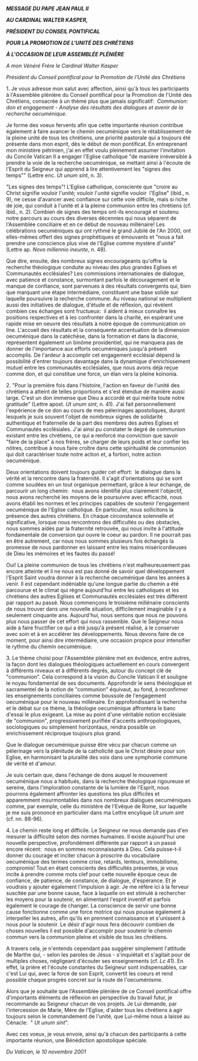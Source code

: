 ***MESSAGE DU PAPE JEAN PAUL II***

***AU CARDINAL WALTER KASPER,***

***PRÉSIDENT DU CONSEIL PONTIFICAL***

***POUR LA PROMOTION DE L'UNITÉ DES CHRÉTIENS***

***À L'OCCASION DE LEUR ASSEMBLÉE PLÉNIÈRE***

*A mon Vénéré Frère le Cardinal Walter Kasper*

*Président du Conseil pontifical pour la Promotion de l'Unité des Chrétiens*

1. Je vous adresse mon salut avec affection, ainsi qu'à tous les participants à l'Assemblée plénière du Conseil pontifical pour la Promotion de l'Unité des Chrétiens, consacrée à un thème plus que jamais significatif:  *Communion:  don et engagement - Analyse des résultats des dialogues et avenir de la recherche oecuménique*.

Je forme des voeux fervents afin que cette importante réunion contribue également à faire avancer le chemin oecuménique vers le rétablissement de la pleine unité de tous les chrétiens, une priorité pastorale qui a toujours été présente dans mon esprit, dès le début de mon pontificat. En entreprenant mon ministère pétrinien, j'ai en effet voulu pleinement assumer l'invitation du Concile Vatican II a engager l'Eglise catholique "de manière irréversible à prendre la voie de la recherche oecuménique, se mettant ainsi à l'écoute de l'Esprit du Seigneur qui apprend à lire attentivement les "signes des temps"" (Lettre enc. *Ut unum sint*, n. 3).

"Les signes des temps"! L'Eglise catholique, consciente que "croire au Christ signifie vouloir l'unité; vouloir l'unité signifie vouloir  l'Eglise" (ibid., n. 9), ne cesse d'avancer avec confiance sur cette voie difficile, mais si riche de joie, qui conduit à l'unité et à la pleine communion entre les chrétiens (cf. ibid., n. 2). Combien de signes des temps ont-ils encouragé et soutenu notre parcours au cours des diverses décennies qui nous séparent de l'Assemblée conciliaire et en ce début de nouveau millénaire! Les célébrations oecuméniques qui ont rythmé le grand Jubilé de l'An 2000, ont elles-mêmes offert des signes prophétiques et émouvants et "nous a fait prendre une conscience plus vive de l'Eglise comme mystère d'unité" (Lettre ap. *Novo millennio ineunte*, n. 48).

Que dire, ensuite, des nombreux signes encourageants qu'offre la recherche théologique conduite au niveau des plus grandes Eglises et Communautés ecclésiales? Les commissions internationales de dialogue, avec patience et constance, surmontant parfois le découragement et le manque de confiance, sont parvenues à des résultats convergents qui, bien que marquant une étape intermédiaire, constituent une base solide sur laquelle poursuivre la recherche commune. Au niveau national se multiplient aussi des initiatives de dialogue, d'étude et de réflexion, qui révèlent combien ces échanges sont fructueux:  il aident à mieux connaître les positions respectives et à les confronter dans la charité, en espérant une rapide mise en oeuvre des résultats à notre époque de communication on line. L'accueil des résultats et la conséquente accentuation de la dimension oecuménique dans la catéchèse, dans la formation et dans la diaconie, représentent également un binôme providentiel, qui ne manquera pas de donner de l'importance aux efforts oecuméniques jusqu'à présent accomplis. De l'ardeur à accomplir cet engagement ecclésial dépend la possibilité d'entrer toujours davantage dans la dynamique d'enrichissement mutuel entre les communautés ecclésiales, que nous avons déjà reçue comme don, et qui constitue une force, un élan vers la pleine koinonia.

2. "Pour la première fois dans l'histoire, l'action en faveur de l'unité des chrétiens a atteint de telles proportions et s'est étendue de manière aussi large. C'est un don immense que Dieu a accordé et qui mérite toute notre gratitude" (Lettre apost. *Ut unum sint*, n. 41). J'ai fait personnellement l'expérience de ce don au cours de mes pèlerinages apostoliques, durant lesquels je suis souvent l'objet de nombreux signes de solidarité authentique et fraternelle de la part des membres des autres Eglises et Communautés ecclésiales. J'ai ainsi pu constater le degré de communion existant entre les chrétiens, ce qui a renforcé ma conviction que savoir "faire de la place" à nos frères, se charger de leurs poids et leur confier les nôtres, contribue à nous faire croître dans cette spiritualité de communion qui doit caractériser toute notre action et, a fortiori, notre action oecuménique.

Deux orientations doivent toujours guider cet effort:  le dialogue dans la vérité et la rencontre dans la fraternité. Il s'agit d'orientations qui se sont comme soudées en un tout organique permettant, grâce à leur échange, de parcourir un long chemin:  nous avons identifié plus clairement l'objectif, nous avons recherché les moyens de le poursuivre avec efficacité, nous avons établi les normes et les principes capables de soutenir l'engagement oecuménique de l'Eglise catholique. En particulier, nous sollicitons la présence des autres chrétiens. En chaque circonstance solennelle et significative, lorsque nous rencontrons des difficultés ou des obstacles, nous sommes aidés par la fraternité retrouvée, qui nous invite à l'attitude fondamentale de conversion qui ouvre le coeur au pardon. Il ne pourrait pas en être autrement, car nous nous sommes plusieurs fois échangés la promesse de nous pardonner en laissant entre les mains miséricordieuses de Dieu les mémoires et les fautes du passé!

Oui! La pleine communion de tous les chrétiens n'est malheureusement pas encore atteinte et il ne nous est pas donné de savoir quel développement l'Esprit Saint voudra donner à la recherche oecuménique dans les années à venir. Il est cependant indéniable qu'une longue partie du chemin a été parcourue et le climat qui règne aujourd'hui entre les catholiques et les chrétiens des autres Eglises et Communautés ecclésiales est très différent par rapport au passé. Nous commençons le troisième millénaire conscients de nous trouver dans une nouvelle situation, difficilement imaginable il y a seulement cinquante ans. Aujourd'hui, nous sentons que nous ne pouvons plus nous passer de cet effort qui nous rassemble. Que le Seigneur nous aide à faire fructifier ce qui a été jusqu'à présent réalisé, à le conserver avec soin et à en accélérer les développements. Nous devons faire de ce moment, pour ainsi dire intermédiaire, une occasion propice pour intensifier le rythme du chemin oecuménique.

3. Le thème choisi pour l'Assemblée plénière met en évidence, entre autres, la façon dont les dialogues théologiques actuellement en cours convergent à différents niveaux et à différents degrés, autour du concept clé de "communion". Cela correspond à la vision du Concile Vatican II et souligne le noyau fondamental de ses documents. Approfondir le sens théologique et sacramentel de la notion de "communion" équivaut, au fond, à reconfirmer les enseignements conciliaires comme boussole de l'engagement oecuménique pour le nouveau millénaire. En approfondissant la recherche et le débat sur ce thème, la théologie oecuménique affrontera le banc d'essai le plus exigeant. La mise au point d'une véritable notion ecclésiale de "communion", progressivement purifiée d'accents anthropologiques, sociologiques ou simplement horizontaux, rendra possible un enrichissement réciproque toujours plus grand.

Que le dialogue oecuménique puisse être vécu par chacun comme un pèlerinage vers la plénitude de la catholicité que le Christ désire pour son Eglise, en harmonisant la pluralité des voix dans une symphonie commune de vérité et d'amour.

Je suis certain que, dans l'échange de dons auquel le mouvement oecuménique nous a habitués, dans la recherche théologique rigoureuse et sereine, dans l'imploration constante de la lumière de l'Esprit, nous pourrons également affronter les questions les plus difficiles et apparemment insurmontables dans nos nombreux dialogues oecuméniques comme, par exemple, celle du ministère de l'Evêque de Rome, sur laquelle je me suis prononcé en particulier dans ma Lettre encylique *Ut unum sint* (cf. nn. 88-96).

4. Le chemin reste long et difficile. Le Seigneur ne nous demande pas d'en mesurer la difficulté selon des normes humaines. Il existe aujourd'hui une nouvelle perspective, profondément différente par rapport à un passé encore récent:  nous en sommes reconnaissants à Dieu. Cela puisse-t-il donner du courage et inciter chacun à proscrire du vocabulaire oecuménique des termes comme crise, retards, lenteurs, immobilisme, compromis! Tout en étant conscients des difficultés présentes, je vous incite à prendre comme mots clef pour cette nouvelle époque ceux de confiance, de patience, de constance, de dialogue, d'espérance. Et je voudrais y ajouter également l'impulsion à agir. Je me réfère ici à la ferveur suscitée par une bonne cause, face à laquelle on est stimulé à rechercher les moyens pour la soutenir, en alimentant l'esprit inventif et parfois également le courage de changer. La conscience de servir une bonne cause fonctionne comme une force motrice qui nous pousse également à interpeller les autres, afin qu'ils en prennent connaissance et s'unissent à nous pour la soutenir. Le désir d'agir nous fera découvrir combien de choses nouvelles il est possible d'accomplir pour soutenir le chemin commun vers la communion pleine et visible de tous les chrétiens.

A travers cela, je n'entends cependant pas suggérer simplement l'attitude de Marthe qui, - selon les paroles de Jésus - s'inquiétait et s'agitait pour de multiples choses, négligeant d'écouter ses enseignements (cf. *Lc* 41). En effet, la prière et l'écoute constantes du Seigneur sont indispensables, car c'est Lui qui, avec la force de son Esprit, convertit les coeurs et rend possible chaque progrès concret sur la route de l'oecuménisme.

Alors que je souhaite que l'Assemblée plénière de ce Conseil pontifical offre d'importants éléments de réflexion en perspective du travail futur, je recommande au Seigneur chacun de vos projets. Je Lui demande, par l'intercession de Marie, Mère de l'Eglise, d'aider tous les chrétiens à agir toujours selon le commandement de l'unité, que Lui-même nous a laissé au Cénacle:  " *Ut unum sint*".

Avec ces voeux, je vous envoie, ainsi qu'à chacun des participants à cette importante réunion, une Bénédiction apostolique spéciale.

*Du Vatican, le 10 novembre 2001*